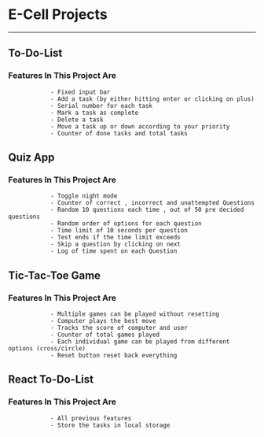 # E-Cell Projects

---

## To-Do-List

### Features In This Project Are

                - Fixed input bar
                - Add a task (by either hitting enter or clicking on plus)
                - Serial number for each task
                - Mark a task as complete
                - Delete a task
                - Move a task up or down according to your priority
                - Counter of done tasks and total tasks

## Quiz App

### Features In This Project Are

                - Toggle night mode
                - Counter of correct , incorrect and unattempted Questions
                - Random 10 questions each time , out of 50 pre decided questions
                - Random order of options for each question
                - Time limit of 10 seconds per question
                - Test ends if the time limit exceeds
                - Skip a question by clicking on next 
                - Log of time spent on each Question

## Tic-Tac-Toe Game

### Features In This Project Are

                - Multiple games can be played without resetting
                - Computer plays the best move
                - Tracks the score of computer and user
                - Counter of total games played
                - Each individual game can be played from different options (cross/circle)
                - Reset button reset back everything

## React To-Do-List

### Features In This Project Are
                - All previous features 
                - Store the tasks in local storage  
